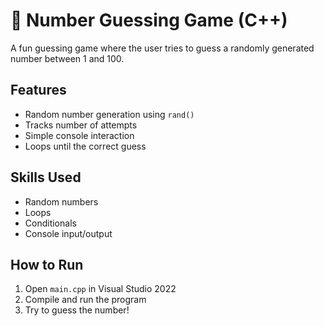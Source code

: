 # 🎲 Number Guessing Game (C++)

A fun guessing game where the user tries to guess a randomly generated number between 1 and 100.

## Features
- Random number generation using `rand()`
- Tracks number of attempts
- Simple console interaction
- Loops until the correct guess

## Skills Used
- Random numbers
- Loops
- Conditionals
- Console input/output

## How to Run
1. Open `main.cpp` in Visual Studio 2022
2. Compile and run the program
3. Try to guess the number!
